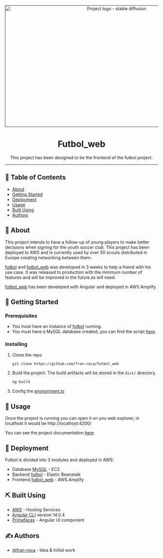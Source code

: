 <p align="center">
  <a href="" rel="noopener">
 <img width=720px height=400px src="https://drive.google.com/uc?export=view&id=15fTHuD76E-N2x137RIWYUp3CCHnRz8RC" alt="Project logo - stable diffusion"></a>
</p>

<h1 align="center">Futbol_web</h1>

<div align="center">

</div>

<p align="center"> This project has been designed to be the frontend of the futbol project.
    <br> 
</p>

---

## 📝 Table of Contents

- [About](#about)
- [Getting Started](#getting_started)
- [Deployment](#deployment)
- [Usage](#usage)
- [Built Using](#built_using)
- [Authors](#authors)

## 🧐 About <a name = "about"></a>

This project intends to have a follow-up of young players to make better decisions when signing for the youth soccer club. This project has been deployed to AWS and is currently used by over 50 scouts distributed in Europe creating networking between them.

[futbol](https://github.com/fran-roca/futbol) and [futbol_web](https://github.com/fran-roca/futbol_web) was developed in 3 weeks to help a friend with his use case. It was released to production with the minimum number of features and will be improved in the future as will need.

[futbol_web](https://github.com/fran-roca/futbol_web) has been developed with Angular and deployed in AWS Amplify.

## 🏁 Getting Started <a name = "getting_started"></a>

### Prerequisites

- You must have an instance of [futbol](https://github.com/fran-roca/futbol) running.
- You must have a MySQL database created, you can find the script [here](https://github.com/fran-roca/futbol/tree/master/model/scripts).

### Installing

1. Clone the repo
   ```sh
   git clone https://github.com/fran-roca/futbol_web
   ```
2. Build the project. The build artifacts will be stored in the `dist/` directory.
   ```sh
   ng build
   ```
3. Config the [environment.ts](src\environments\environment.ts)

## 🎈 Usage <a name="usage"></a>

Once the project is running you can open it on you web explorer, in localhost it would be http://localhost:4200/

You can see the project documentation [here](https://github.com/fran-roca/futbol_web/blob/b649a7a67b06e8e5f83916c3549b02db4de40e46/src/assets/documentation/documentation.md)

## 🚀 Deployment <a name = "deployment"></a>

Futbol is divided into 3 modules and deployed in AWS:
- Database [MySQL](https://github.com/fran-roca/futbol/tree/master/model/scripts) - EC2
- Backend [futbol](https://github.com/fran-roca/futbol) - Elastic Beanstalk
- Frontend [futbol_web](https://github.com/fran-roca/futbol_web) - AWS Amplify

## ⛏️ Built Using <a name = "built_using"></a>

- [AWS](https://aws.amazon.com/) - Hosting Services
- [Angular CLI](https://github.com/angular/angular-cli) version 14.0.4
- [Primefaces](https://www.primefaces.org/primeng/) - Angular UI component

## ✍️ Authors <a name = "authors"></a>

- [@fran-roca](https://github.com/fran-roca) - Idea & Initial work